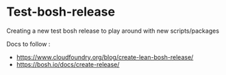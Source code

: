 # Test-bosh-release
Creating  a new test bosh release to play around with new scripts/packages

Docs to follow : 
* https://www.cloudfoundry.org/blog/create-lean-bosh-release/
* https://bosh.io/docs/create-release/
